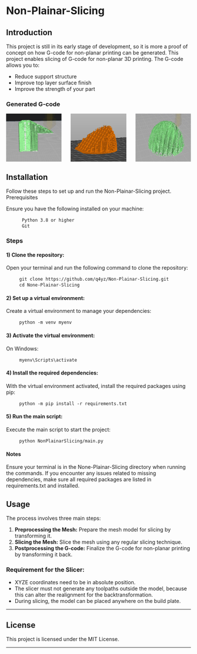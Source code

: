 # Non-Plainar-Slicing 

## Introduction
This project is still in its early stage of development, so it is more a proof of concept on how G-code for non-planar printing can be generated. This project enables slicing of G-code for non-planar 3D printing. The G-code allows you to:

- Reduce support structure
- Improve top layer surface finish
- Improve the strength of your part
    
### Generated G-code

<div style="display: flex; justify-content: space-between;">
  <img src="images/GCodeExample1.JPG" alt="Image 1" style="width: 30%;">
  <img src="images/GCodeExample2.JPG" alt="Image 2" style="width: 30%;">
  <img src="images/GCodeExample3.JPG" alt="Image 3" style="width: 30%;">
</div>

## Installation

Follow these steps to set up and run the Non-Plainar-Slicing project.
Prerequisites

Ensure you have the following installed on your machine:

          Python 3.8 or higher
          Git

### Steps
#### 1) Clone the repository:
Open your terminal and run the following command to clone the repository:

         git clone https://github.com/q4yz/Non-Plainar-Slicing.git
         cd None-Plainar-Slicing

#### 2) Set up a virtual environment:
Create a virtual environment to manage your dependencies:

         python -m venv myenv

#### 3) Activate the virtual environment:
On Windows:

         myenv\Scripts\activate

#### 4) Install the required dependencies:
With the virtual environment activated, install the required packages using pip:

         python -m pip install -r requirements.txt

#### 5) Run the main script:
Execute the main script to start the project:

         python NonPlainarSlicing/main.py

#### Notes
Ensure your terminal is in the None-Plainar-Slicing directory when running the commands.
If you encounter any issues related to missing dependencies, make sure all required packages are listed in requirements.txt and installed.

## Usage 

The process involves three main steps:

1. **Preprocessing the Mesh:** Prepare the mesh model for slicing by transforming it.
2. **Slicing the Mesh:** Slice the mesh using any regular slicing technique.
3. **Postprocessing the G-code:** Finalize the G-code for non-planar printing by transforming it back.

### Requirement for the Slicer:

- XYZE coordinates need to be in absolute position.
- The slicer must not generate any toolpaths outside the model, because this can alter the realignment for the backtransformation.
- During slicing, the model can be placed anywhere on the build plate.

---
## License 

This project is licensed under the MIT License.

---
